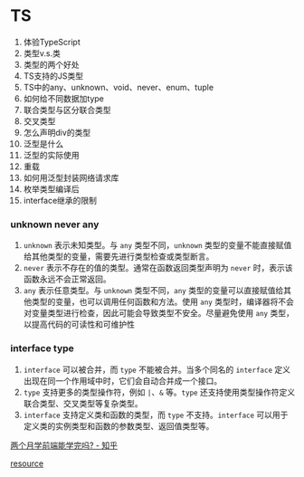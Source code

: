 # TS

1. 体验TypeScript
2. 类型v.s.类
3. 类型的两个好处
4. TS支持的JS类型
5. TS中的any、unknown、void、never、enum、tuple
6. 如何给不同数据加type
7. 联合类型与区分联合类型
8. 交叉类型
9. 怎么声明div的类型
10. 泛型是什么
11. 泛型的实际使用
12. 重载
13. 如何用泛型封装网络请求库
14. 枚举类型编译后
15. interface继承的限制

### unknown never any

1. `unknown` 表示未知类型。与 `any` 类型不同，`unknown` 类型的变量不能直接赋值给其他类型的变量，需要先进行类型检查或类型断言。
2. `never` 表示不存在的值的类型。通常在函数返回类型声明为 `never` 时，表示该函数永远不会正常返回。
3. `any` 表示任意类型。与 `unknown` 类型不同，`any` 类型的变量可以直接赋值给其他类型的变量，也可以调用任何函数和方法。使用 `any` 类型时，编译器将不会对变量类型进行检查，因此可能会导致类型不安全。尽量避免使用 `any` 类型，以提高代码的可读性和可维护性

### interface type

1. `interface` 可以被合并，而 `type` 不能被合并。当多个同名的 `interface` 定义出现在同一个作用域中时，它们会自动合并成一个接口。
2. `type` 支持更多的类型操作符，例如 `|`、`&` 等。`type` 还支持使用类型操作符定义联合类型、交叉类型等复杂类型。
3. `interface` 支持定义类和函数的类型，而 `type` 不支持。`interface` 可以用于定义类的实例类型和函数的参数类型、返回值类型等。

[两个月学前端能学完吗? - 知乎](https://www.zhihu.com/question/582777565/answer/2906665863)

[resource](TS%2029d49915c6314acf9345f42d3fc03b16/resource%2019751baa7ebb48ddb4937b0163f53cbd.md)